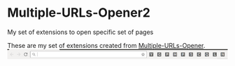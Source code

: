 # Multiple-URLs-Opener2
My set of extensions to open specific set of pages

These are my set of extensions created from [Multiple-URLs-Opener](https://github.com/rishirajsurti/Multiple-URLs-Opener).  
![](https://github.com/rishirajsurti/Multiple-URLs-Opener2/blob/master/ex.png)